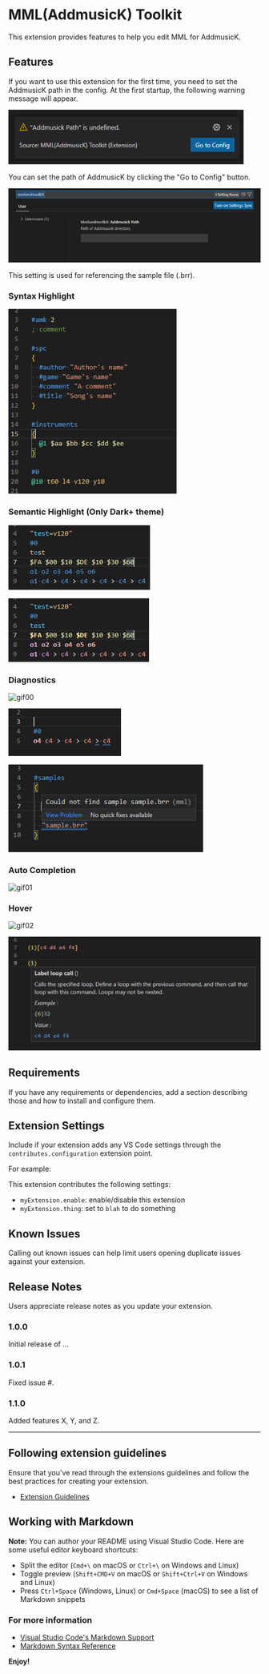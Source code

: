 # MML(AddmusicK) Toolkit

This extension provides features to help you edit MML for AddmusicK.

## Features

If you want to use this extension for the first time, you need to set the AddmusicK path in the config. At the first startup, the following warning message will appear.

![img00](images/img00.png)

You can set the path of AddmusicK by clicking the "Go to Config" button.

![img01](images/img01.png)

This setting is used for referencing the sample file (.brr).

### Syntax Highlight

![img02](images/img02.png)

### Semantic Highlight (Only Dark+ theme)

![img03](images/img03.png)

![img04](images/img04.png)

### Diagnostics

![gif00](images/gif00.png)

![img05](images/img05.png)

![img06](images/img06.png)

### Auto Completion

![gif01](images/gif01.png)

### Hover

![gif02](images/gif02.png)

![img07](images/img07.png)

## Requirements

If you have any requirements or dependencies, add a section describing those and how to install and configure them.

## Extension Settings

Include if your extension adds any VS Code settings through the `contributes.configuration` extension point.

For example:

This extension contributes the following settings:

- `myExtension.enable`: enable/disable this extension
- `myExtension.thing`: set to `blah` to do something

## Known Issues

Calling out known issues can help limit users opening duplicate issues against your extension.

## Release Notes

Users appreciate release notes as you update your extension.

### 1.0.0

Initial release of ...

### 1.0.1

Fixed issue #.

### 1.1.0

Added features X, Y, and Z.

---

## Following extension guidelines

Ensure that you've read through the extensions guidelines and follow the best practices for creating your extension.

- [Extension Guidelines](https://code.visualstudio.com/api/references/extension-guidelines)

## Working with Markdown

**Note:** You can author your README using Visual Studio Code. Here are some useful editor keyboard shortcuts:

- Split the editor (`Cmd+\` on macOS or `Ctrl+\` on Windows and Linux)
- Toggle preview (`Shift+CMD+V` on macOS or `Shift+Ctrl+V` on Windows and Linux)
- Press `Ctrl+Space` (Windows, Linux) or `Cmd+Space` (macOS) to see a list of Markdown snippets

### For more information

- [Visual Studio Code's Markdown Support](http://code.visualstudio.com/docs/languages/markdown)
- [Markdown Syntax Reference](https://help.github.com/articles/markdown-basics/)

**Enjoy!**
